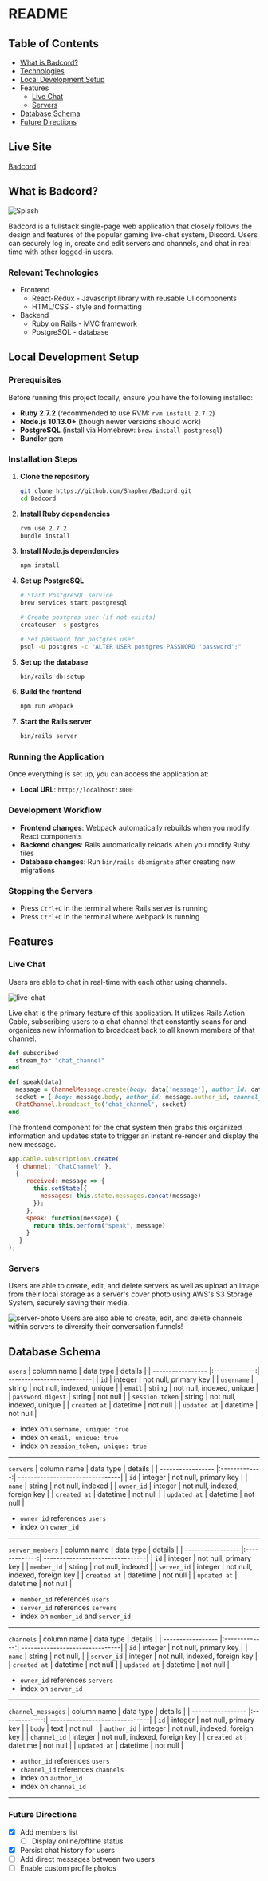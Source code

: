 # README
## Table of Contents
* [What is Badcord?](#what-is-badcord)
* [Technologies](#relevant-technologies)
* [Local Development Setup](#local-development-setup)
* Features
  * [Live Chat](#live-chat)
  * [Servers](#servers)
* [Database Schema](#database-schema)
* [Future Directions](#future-directions)
## Live Site
[Badcord](https://badcord.herokuapp.com/)

## What is Badcord?
![Splash](https://github.com/Shaphen/Badcord/blob/master/app/assets/images/gifs/badcord_splash.gif)

Badcord is a fullstack single-page web application that closely follows the design and features of the popular gaming live-chat system, Discord. Users can securely log in, create and edit servers and channels, and chat in real time with other logged-in users.

### Relevant Technologies
* Frontend
  * React-Redux - Javascript library with reusable UI components
  * HTML/CSS - style and formatting
* Backend
  * Ruby on Rails - MVC framework
  * PostgreSQL - database

## Local Development Setup

### Prerequisites
Before running this project locally, ensure you have the following installed:
- **Ruby 2.7.2** (recommended to use RVM: `rvm install 2.7.2`)
- **Node.js 10.13.0+** (though newer versions should work)
- **PostgreSQL** (install via Homebrew: `brew install postgresql`)
- **Bundler** gem

### Installation Steps

1. **Clone the repository**
   ```bash
   git clone https://github.com/Shaphen/Badcord.git
   cd Badcord
   ```

2. **Install Ruby dependencies**
   ```bash
   rvm use 2.7.2
   bundle install
   ```

3. **Install Node.js dependencies**
   ```bash
   npm install
   ```

4. **Set up PostgreSQL**
   ```bash
   # Start PostgreSQL service
   brew services start postgresql
   
   # Create postgres user (if not exists)
   createuser -s postgres
   
   # Set password for postgres user
   psql -U postgres -c "ALTER USER postgres PASSWORD 'password';"
   ```

5. **Set up the database**
   ```bash
   bin/rails db:setup
   ```

6. **Build the frontend**
   ```bash
   npm run webpack
   ```

7. **Start the Rails server**
   ```bash
   bin/rails server
   ```

### Running the Application

Once everything is set up, you can access the application at:
- **Local URL**: `http://localhost:3000`

### Development Workflow

- **Frontend changes**: Webpack automatically rebuilds when you modify React components
- **Backend changes**: Rails automatically reloads when you modify Ruby files
- **Database changes**: Run `bin/rails db:migrate` after creating new migrations

### Stopping the Servers

- Press `Ctrl+C` in the terminal where Rails server is running
- Press `Ctrl+C` in the terminal where webpack is running

## Features
### Live Chat
Users are able to chat in real-time with each other using channels.

![live-chat](https://github.com/Shaphen/Badcord/blob/master/app/assets/images/gifs/preview.gif)

Live chat is the primary feature of this application. It utilizes Rails Action Cable, subscribing users to a chat channel that constantly scans for and organizes new information to broadcast back to all known members of that channel.
```ruby
def subscribed
  stream_for "chat_channel"
end

def speak(data)
  message = ChannelMessage.create(body: data['message'], author_id: data["authorId"], channel_id: data["channelId"])
  socket = { body: message.body, author_id: message.author_id, channel_id: message.channel_id }
  ChatChannel.broadcast_to('chat_channel', socket)
end
```
The frontend component for the chat system then grabs this organized information and updates state to trigger an instant re-render and display the new message.
```javascript
App.cable.subscriptions.create(
  { channel: "ChatChannel" },
  {
     received: message => {
       this.setState({
         messages: this.state.messages.concat(message)
       });
     },
     speak: function(message) {
       return this.perform("speak", message)
     }
   }
);
```

### Servers
Users are able to create, edit, and delete servers as well as upload an image from their local storage as a server's cover photo using AWS's S3 Storage System, securely saving their media.

![server-photo](https://github.com/Shaphen/Badcord/blob/master/app/assets/images/gifs/badcord_AWS.gif)
Users are also able to create, edit, and delete channels within servers to diversify their conversation funnels!

## Database Schema
`users`
| column name       | data type     | details                   |
| ----------------- |:-------------:| --------------------------|
| `id`              | integer       | not null, primary key     |
| `username`        | string        | not null, indexed, unique |
| `email`           | string        | not null, indexed, unique |
| `password digest` | string        | not null                  |
| `session token`   | string        | not null, indexed, unique |
| `created at`      | datetime      | not null                  |
| `updated at`      | datetime      | not null                  |

* index on `username, unique: true`
* index on `email, unique: true`
* index on `session_token, unique: true`
__________________________________________________________________

`servers`
| column name       | data type     | details                         |
| ----------------- |:-------------:| --------------------------------|
| `id`              | integer       | not null, primary key           |
| `name`            | string        | not null, indexed               |
| `owner_id`        | integer       | not null, indexed,  foreign key |
| `created at`      | datetime      | not null                        |
| `updated at`      | datetime      | not null                        |

* `owner_id` references `users`
* index on `owner_id`
__________________________________________________________________

`server_members`
| column name       | data type     | details                         |
| ----------------- |:-------------:| --------------------------------|
| `id`              | integer       | not null, primary key           |
| `member_id`       | string        | not null, indexed               |
| `server_id`       | integer       | not null, indexed,  foreign key |
| `created at`      | datetime      | not null                        |
| `updated at`      | datetime      | not null                        |

* `member_id` references `users`
* `server_id` references `servers`
* index on `member_id` and `server_id`
__________________________________________________________________

`channels`
| column name       | data type     | details                        |
| ----------------- |:-------------:| -------------------------------|
| `id`              | integer       | not null, primary key          |
| `name`            | string        | not null,                      |
| `server_id`       | integer       | not null, indexed, foreign key |
| `created at`      | datetime      | not null                       |
| `updated at`      | datetime      | not null                       |

* `owner_id` references `servers`
* index on `server_id`
__________________________________________________________________

`channel_messages`
| column name       | data type     | details                        |
| ----------------- |:-------------:| -------------------------------|
| `id`              | integer       | not null, primary key          |
| `body`            | text          | not null                       |
| `author_id`       | integer       | not null, indexed, foreign key |
| `channel_id`      | integer       | not null, indexed, foreign key |
| `created at`      | datetime      | not null                       |
| `updated at`      | datetime      | not null                       |

* `author_id` references `users`
* `channel_id` references `channels`
* index on `author_id`
* index on `channel_id`

___

### Future Directions
- [x] Add members list
  - [ ] Display online/offline status
- [x] Persist chat history for users
- [ ] Add direct messages between two users
- [ ] Enable custom profile photos
